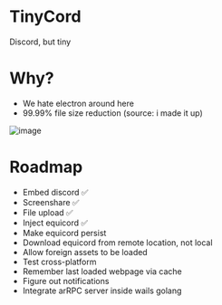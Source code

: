 # TinyCord
Discord, but tiny

# Why?
- We hate electron around here
- 99.99% file size reduction (source: i made it up)

![image](https://github.com/user-attachments/assets/4e739e72-a41c-4e9f-95c6-24ad4acb1cf5)

# Roadmap
- Embed discord ✅
- Screenshare ✅
- File upload ✅
- Inject equicord ✅
- Make equicord persist
- Download equicord from remote location, not local
- Allow foreign assets to be loaded
- Test cross-platform
- Remember last loaded webpage via cache
- Figure out notifications
- Integrate arRPC server inside wails golang